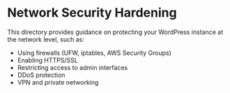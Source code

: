 # Network Security Hardening

This directory provides guidance on protecting your WordPress instance at the network level, such as:
- Using firewalls (UFW, iptables, AWS Security Groups)
- Enabling HTTPS/SSL
- Restricting access to admin interfaces
- DDoS protection
- VPN and private networking
